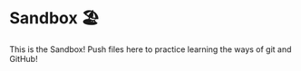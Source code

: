 # Sandbox 🏖️

This is the Sandbox! Push files here to practice learning the ways of git and GitHub! 
